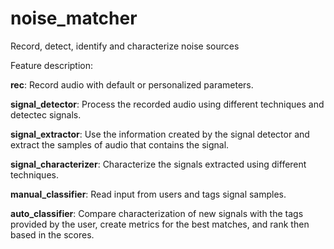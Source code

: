 # noise_matcher
 Record, detect, identify and characterize noise sources
 
 Feature description:
 
**rec**: Record audio with default or personalized parameters.

**signal_detector**: Process the recorded audio using different techniques and detectec signals.

**signal_extractor**: Use the information created by the signal detector and extract the samples of audio that contains the signal.

**signal_characterizer**: Characterize the signals extracted using different techniques.

**manual_classifier**: Read input from users and tags signal samples.

**auto_classifier**: Compare characterization of new signals with the tags provided by the user, create metrics for the best matches, and rank then based in the scores.
